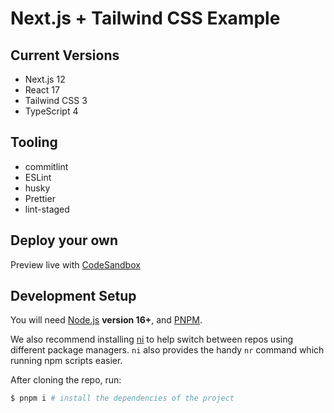 # Next.js + Tailwind CSS Example

## Current Versions

- Next.js 12
- React 17
- Tailwind CSS 3
- TypeScript 4

## Tooling

- commitlint
- ESLint
- husky
- Prettier
- lint-staged

## Deploy your own

Preview live with [CodeSandbox](https://codesandbox.io/s/github/retsohuang/next.js-with-tailwindcss-typescript)

## Development Setup

You will need [Node.js](https://nodejs.org) **version 16+**, and [PNPM](https://pnpm.io).

We also recommend installing [ni](https://github.com/antfu/ni) to help switch between repos using different package managers. `ni` also provides the handy `nr` command which running npm scripts easier.

After cloning the repo, run:

```bash
$ pnpm i # install the dependencies of the project
```
